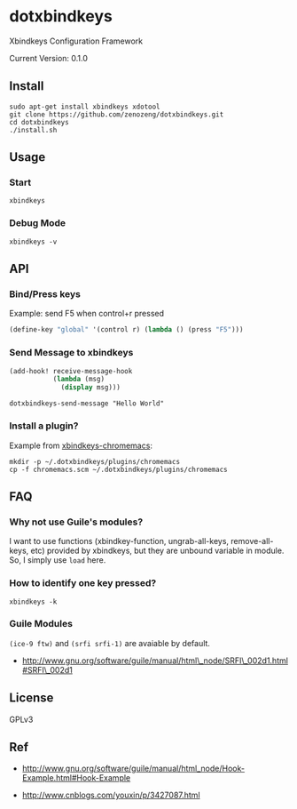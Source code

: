 # dotxbindkeys

Xbindkeys Configuration Framework

Current Version: 0.1.0

## Install

```
sudo apt-get install xbindkeys xdotool
git clone https://github.com/zenozeng/dotxbindkeys.git
cd dotxbindkeys
./install.sh
```

## Usage

### Start

`xbindkeys`

### Debug Mode

`xbindkeys -v`

## API

### Bind/Press keys

Example: send F5 when control+r pressed

```scheme
(define-key "global" '(control r) (lambda () (press "F5")))
```

### Send Message to xbindkeys

```scheme
(add-hook! receive-message-hook
           (lambda (msg)
             (display msg)))
```

```shell
dotxbindkeys-send-message "Hello World"
```

### Install a plugin?

Example from [xbindkeys-chromemacs](https://github.com/zenozeng/xbindkeys-chromemacs):

```
mkdir -p ~/.dotxbindkeys/plugins/chromemacs
cp -f chromemacs.scm ~/.dotxbindkeys/plugins/chromemacs
```

## FAQ

### Why not use Guile's modules?

I want to use functions (xbindkey-function, ungrab-all-keys, remove-all-keys, etc) provided by xbindkeys, but they are unbound variable in module. So, I simply use `load` here.

### How to identify one key pressed?

`xbindkeys -k`

### Guile Modules

`(ice-9 ftw)` and `(srfi srfi-1)` are avaiable by default.

- http://www.gnu.org/software/guile/manual/html\_node/SRFI\_002d1.html#SRFI\_002d1

## License

GPLv3

## Ref

- http://www.gnu.org/software/guile/manual/html_node/Hook-Example.html#Hook-Example

- http://www.cnblogs.com/youxin/p/3427087.html
